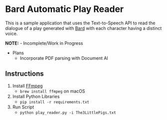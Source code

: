 # Bard Automatic Play Reader

This is a sample application that uses the Text-to-Speech API to read the dialogue of a play generated with [Bard](https://blog.google/technology/ai/try-bard) with each character having a distinct voice.

**NOTE:** - Incomplete/Work in Progress

- Plans
  - Incorporate PDF parsing with Document AI

## Instructions

1. Install [FFmpeg](https://ffmpeg.org/)
   - `brew install ffmpeg` on macOS
1. Install Python Libraries
   - `pip install -r requirements.txt`
1. Run Script
   - `python play_reader.py -i The3LittlePigs.txt`
